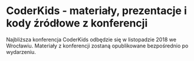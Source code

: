 # CoderKids - materiały, prezentacje i kody źródłowe z konferencji
Najbliższa konferencja CoderKids odbędzie się w listopadzie 2018 we Wrocławiu.
Materiały z konferencji zostaną opublikowane bezpośrednio po wydarzeniu.
